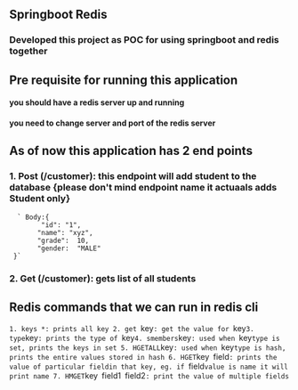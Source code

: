 ## Springboot Redis
### Developed this project as POC for using springboot and redis together

## Pre requisite for running this application
#### you should have a redis server up and running
#### you need to change server and port of the redis server

## As of now this application has 2 end points 
  ### 1. Post (/customer): this endpoint will add student to the database {please don't mind endpoint name it actuaals adds Student only}
      ` Body:{
            "id": "1",
           "name": "xyz",
           "grade":  10,
           "gender:  "MALE"
     }`
  ### 2. Get (/customer): gets list of all students

## Redis commands that we can run in redis cli
  `1. keys *: prints all key
  2. get `key`: get the value for `key`
  3. type `key`: prints the type of `key`
  4. smembers `key`: used when `key` type is set, prints the keys in set
  5. HGETALL `key`: used when `key` type is hash, prints the entire values stored in hash
  6. HGET `key` `field`: prints the value of particular fieldin that key, eg. if `field` value is name it will print name
  7. HMGET `key` `field1` `field2`: print the value of multiple fields`
